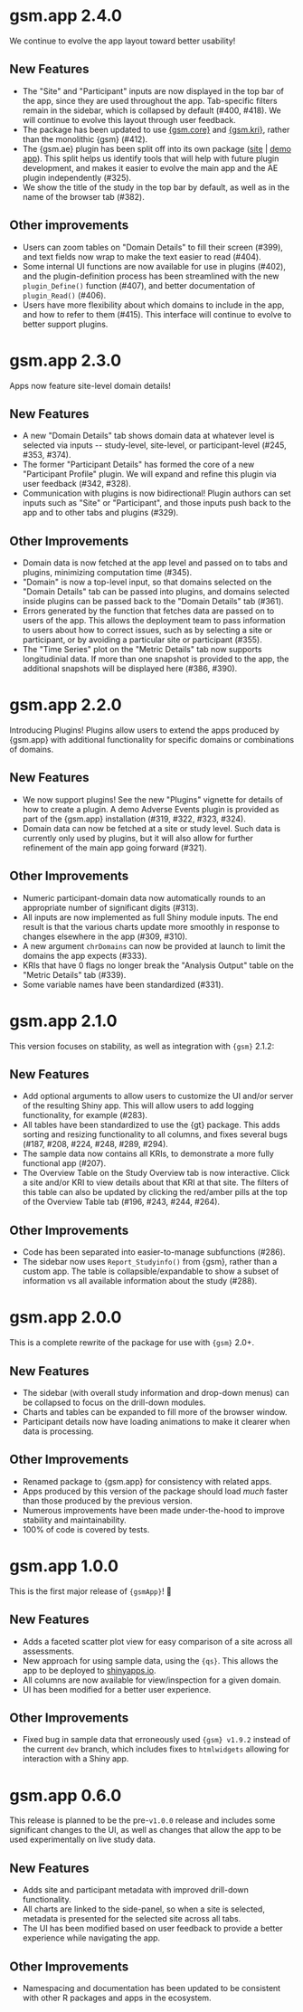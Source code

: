 # gsm.app 2.4.0

We continue to evolve the app layout toward better usability!

## New Features
- The "Site" and "Participant" inputs are now displayed in the top bar of the app, since they are used throughout the app. Tab-specific filters remain in the sidebar, which is collapsed by default (#400, #418). We will continue to evolve this layout through user feedback.
- The package has been updated to use [{gsm.core}](https://gilead-biostats.github.io/gsm.core) and [{gsm.kri}](https://gilead-biostats.github.io/gsm.kri), rather than the monolithic {gsm} (#412).
- The {gsm.ae} plugin has been split off into its own package ([site](https://openrbqm.github.io/gsm.ae/) | [demo app](https://openrbqm.shinyapps.io/gsm-ae/)). This split helps us identify tools that will help with future plugin development, and makes it easier to evolve the main app and the AE plugin independently (#325).
- We show the title of the study in the top bar by default, as well as in the name of the browser tab (#382).

## Other improvements
- Users can zoom tables on "Domain Details" to fill their screen (#399), and text fields now wrap to make the text easier to read (#404).
- Some internal UI functions are now available for use in plugins (#402), and the plugin-definition process has been streamlined with the new `plugin_Define()` function (#407), and better documentation of `plugin_Read()` (#406).
- Users have more flexibility about which domains to include in the app, and how to refer to them (#415). This interface will continue to evolve to better support plugins.

# gsm.app 2.3.0

Apps now feature site-level domain details!

## New Features
- A new "Domain Details" tab shows domain data at whatever level is selected via inputs -- study-level, site-level, or participant-level (#245, #353, #374).
- The former "Participant Details" has formed the core of a new "Participant Profile" plugin. We will expand and refine this plugin via user feedback (#342, #328).
- Communication with plugins is now bidirectional! Plugin authors can set inputs such as "Site" or "Participant", and those inputs push back to the app and to other tabs and plugins (#329).

## Other Improvements
- Domain data is now fetched at the app level and passed on to tabs and plugins, minimizing computation time (#345).
- "Domain" is now a top-level input, so that domains selected on the "Domain Details" tab can be passed into plugins, and domains selected inside plugins can be passed back to the "Domain Details" tab (#361).
- Errors generated by the function that fetches data are passed on to users of the app. This allows the deployment team to pass information to users about how to correct issues, such as by selecting a site or participant, or by avoiding a particular site or participant (#355).
- The "Time Series" plot on the "Metric Details" tab now supports longitudinial data. If more than one snapshot is provided to the app, the additional snapshots will be displayed here (#386, #390).

# gsm.app 2.2.0

Introducing Plugins! Plugins allow users to extend the apps produced by {gsm.app} with additional functionality for specific domains or combinations of domains.

## New Features
- We now support plugins! See the new "Plugins" vignette for details of how to create a plugin. A demo Adverse Events plugin is provided as part of the {gsm.app} installation (#319, #322, #323, #324).
- Domain data can now be fetched at a site or study level. Such data is currently only used by plugins, but it will also allow for further refinement of the main app going forward (#321).

## Other Improvements
- Numeric participant-domain data now automatically rounds to an appropriate number of significant digits (#313).
- All inputs are now implemented as full Shiny module inputs. The end result is that the various charts update more smoothly in response to changes elsewhere in the app (#309, #310).
- A new argument `chrDomains` can now be provided at launch to limit the domains the app expects (#333).
- KRIs that have 0 flags no longer break the "Analysis Output" table on the "Metric Details" tab (#339).
- Some variable names have been standardized (#331).

# gsm.app 2.1.0

This version focuses on stability, as well as integration with `{gsm}` 2.1.2:

## New Features
- Add optional arguments to allow users to customize the UI and/or server of the resulting Shiny app. This will allow users to add logging functionality, for example (#283).
- All tables have been standardized to use the {gt} package. This adds sorting and resizing functionality to all columns, and fixes several bugs (#187, #208, #224, #248, #289, #294).
- The sample data now contains all KRIs, to demonstrate a more fully functional app (#207).
- The Overview Table on the Study Overview tab is now interactive. Click a site and/or KRI to view details about that KRI at that site. The filters of this table can also be updated by clicking the red/amber pills at the top of the Overview Table tab (#196, #243, #244, #264).

## Other Improvements
- Code has been separated into easier-to-manage subfunctions (#286).
- The sidebar now uses `Report_Studyinfo()` from {gsm}, rather than a custom app. The table is collapsible/expandable to show a subset of information vs all available information about the study (#288).

# gsm.app 2.0.0

This is a complete rewrite of the package for use with `{gsm}` 2.0+.

## New Features
- The sidebar (with overall study information and drop-down menus) can be collapsed to focus on the drill-down modules.
- Charts and tables can be expanded to fill more of the browser window.
- Participant details now have loading animations to make it clearer when data is processing.

## Other Improvements
- Renamed package to {gsm.app} for consistency with related apps.
- Apps produced by this version of the package should load *much* faster than those produced by the previous version.
- Numerous improvements have been made under-the-hood to improve stability and maintainability.
- 100% of code is covered by tests.

# gsm.app 1.0.0

This is the first major release of `{gsmApp}`! 🥳

## New Features
- Adds a faceted scatter plot view for easy comparison of a site across all assessments.
- New approach for using sample data, using the `{qs}`. This allows the app to be deployed to [shinyapps.io](https://www.shinyapps.io/).
- All columns are now available for view/inspection for a given domain.
- UI has been modified for a better user experience.

## Other Improvements
- Fixed bug in sample data that erroneously used `{gsm} v1.9.2` instead of the current `dev` branch, which includes fixes to `htmlwidgets` allowing for interaction with a Shiny app. 

# gsm.app 0.6.0

This release is planned to be the pre-`v1.0.0` release and includes some significant changes to the UI, as well as changes that allow the app to be used experimentally on live study data.

## New Features
- Adds site and participant metadata with improved drill-down functionality.
- All charts are linked to the side-panel, so when a site is selected, metadata is presented for the selected site across all tabs.
- The UI has been modified based on user feedback to provide a better experience while navigating the app.

## Other Improvements
- Namespacing and documentation has been updated to be consistent with other R packages and apps in the ecosystem.

